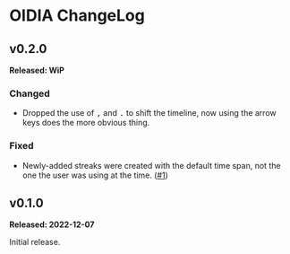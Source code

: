 # OIDIA ChangeLog

## v0.2.0

**Released: WiP**

### Changed

- Dropped the use of <kbd>,</kbd> and <kbd>.</kbd> to shift the timeline,
  now using the arrow keys does the more obvious thing.

### Fixed

- Newly-added streaks were created with the default time span, not the one
  the user was using at the time.
  ([#1](https://github.com/davep/oidia/issues/1))

## v0.1.0

**Released: 2022-12-07**

Initial release.

[//]: # (ChangeLog.md ends here)
